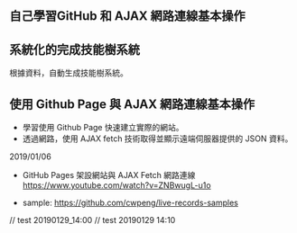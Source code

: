 ## 自己學習GitHub 和 AJAX 網路連線基本操作

## 系統化的完成技能樹系統
根據資料，自動生成技能樹系統。

## 使用 Github Page 與 AJAX 網路連線基本操作
  - 學習使用 Github Page 快速建立實際的網站。
  - 透過網路，使用 AJAX fetch 技術取得並顯示遠端伺服器提供的 JSON 資料。

2019/01/06
- GitHub Pages 架設網站與 AJAX Fetch 網路連線
https://www.youtube.com/watch?v=ZNBwugL-u1o

- sample:
https://github.com/cwpeng/live-records-samples

// test 20190129_14:00
// test 20190129 14:10